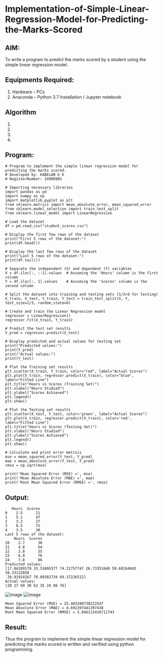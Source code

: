 # Implementation-of-Simple-Linear-Regression-Model-for-Predicting-the-Marks-Scored

## AIM:
To write a program to predict the marks scored by a student using the simple linear regression model.

## Equipments Required:
1. Hardware – PCs
2. Anaconda – Python 3.7 Installation / Jupyter notebook

## Algorithm
1. 
2. 
3. 
4. 

## Program:
```
# Program to implement the simple linear regression model for predicting the marks scored.
# Developed by: KABELAN G K
# RegisterNumber: 24900985
```
```
# Importing necessary libraries
import pandas as pd
import numpy as np
import matplotlib.pyplot as plt
from sklearn.metrics import mean_absolute_error, mean_squared_error
from sklearn.model_selection import train_test_split
from sklearn.linear_model import LinearRegression

# Load the dataset
df = pd.read_csv("student_scores.csv")

# Display the first few rows of the dataset
print("First 5 rows of the dataset:")
print(df.head())

# Display the last few rows of the dataset
print("Last 5 rows of the dataset:")
print(df.tail())

# Separate the independent (X) and dependent (Y) variables
X = df.iloc[:, :-1].values  # Assuming the 'Hours' column is the first column
Y = df.iloc[:, 1].values    # Assuming the 'Scores' column is the second column

# Split the dataset into training and testing sets (1/3rd for testing)
X_train, X_test, Y_train, Y_test = train_test_split(X, Y, test_size=1/3, random_state=0)

# Create and train the Linear Regression model
regressor = LinearRegression()
regressor.fit(X_train, Y_train)

# Predict the test set results
Y_pred = regressor.predict(X_test)

# Display predicted and actual values for testing set
print("Predicted values:")
print(Y_pred)
print("Actual values:")
print(Y_test)

# Plot the Training set results
plt.scatter(X_train, Y_train, color="red", label="Actual Scores")
plt.plot(X_train, regressor.predict(X_train), color="blue", label="Fitted Line")
plt.title("Hours vs Scores (Training Set)")
plt.xlabel("Hours Studied")
plt.ylabel("Scores Achieved")
plt.legend()
plt.show()

# Plot the Testing set results
plt.scatter(X_test, Y_test, color='green', label="Actual Scores")
plt.plot(X_train, regressor.predict(X_train), color='red', label="Fitted Line")
plt.title("Hours vs Scores (Testing Set)")
plt.xlabel("Hours Studied")
plt.ylabel("Scores Achieved")
plt.legend()
plt.show()

# Calculate and print error metrics
mse = mean_squared_error(Y_test, Y_pred)
mae = mean_absolute_error(Y_test, Y_pred)
rmse = np.sqrt(mse)

print('Mean Squared Error (MSE) =', mse)
print('Mean Absolute Error (MAE) =', mae)
print('Root Mean Squared Error (RMSE) =', rmse)
```

## Output:
```First 5 rows of the dataset:
   Hours  Scores
0    2.5      21
1    5.1      47
2    3.2      27
3    8.5      75
4    3.5      30
Last 5 rows of the dataset:
    Hours  Scores
20    2.7      30
21    4.8      54
22    3.8      35
23    6.9      76
24    7.8      86
Predicted values:
[17.04289179 33.51695377 74.21757747 26.73351648 59.68164043 39.33132858
 20.91914167 78.09382734 69.37226512]
Actual values:
[20 27 69 30 62 35 24 86 76]
```
![image](https://github.com/user-attachments/assets/58f59e5a-52c8-44ee-b87b-925432d63ff1)
![image](https://github.com/user-attachments/assets/e24dea01-3384-4f33-b23c-a4dd794b4ab9)
```
Mean Squared Error (MSE) = 25.463280738222547
Mean Absolute Error (MAE) = 4.691397441397438
Root Mean Squared Error (RMSE) = 5.046115410711743
```



## Result:
Thus the program to implement the simple linear regression model for predicting the marks scored is written and verified using python programming.

